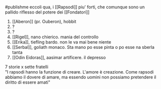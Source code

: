 #publishme 
eccoli qua, i [[Rapsodi]] piu' forti, che comunque sono un pallido riflesso del potere dei [[Fondatori]]

1. [[Aberon]] (pr. Ouberon), hobbit
2. ?
3. ?
4. [[Rigel]], nano chierico. mania del controllo  
5. [[Erika]], tiefling bardo. non le va mai bene niente 
6. [[Serbal]], goliath monaco. Sta mano po esse pinta o po esse na sberla tanta
7. [[Odin Eidoras]], aasimar artificere. il depresso 

  
7 storie x sette fratelli  
"I rapsodi hanno la funzione di creare. L'amore è creazione. Come rapsodi abbiamo il dovere di amare, ma essendo uomini non possiamo pretendere il diritto di essere amati"  
